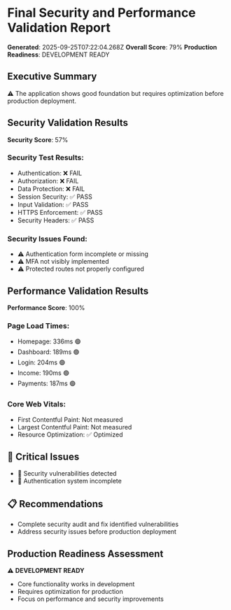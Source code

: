 # Final Security and Performance Validation Report

**Generated**: 2025-09-25T07:22:04.268Z
**Overall Score**: 79%
**Production Readiness**: DEVELOPMENT READY

## Executive Summary

⚠️ The application shows good foundation but requires optimization before production deployment.

## Security Validation Results

**Security Score**: 57%

### Security Test Results:
- Authentication: ❌ FAIL
- Authorization: ❌ FAIL
- Data Protection: ❌ FAIL
- Session Security: ✅ PASS
- Input Validation: ✅ PASS
- HTTPS Enforcement: ✅ PASS
- Security Headers: ✅ PASS

### Security Issues Found:
- ⚠️ Authentication form incomplete or missing
- ⚠️ MFA not visibly implemented
- ⚠️ Protected routes not properly configured

## Performance Validation Results

**Performance Score**: 100%

### Page Load Times:
- Homepage: 336ms 🟢
- Dashboard: 189ms 🟢
- Login: 204ms 🟢
- Income: 190ms 🟢
- Payments: 187ms 🟢

### Core Web Vitals:
- First Contentful Paint: Not measured
- Largest Contentful Paint: Not measured
- Resource Optimization: ✅ Optimized

## 🚨 Critical Issues

- 🔴 Security vulnerabilities detected
- 🔴 Authentication system incomplete

## 📋 Recommendations

- Complete security audit and fix identified vulnerabilities
- Address security issues before production deployment

## Production Readiness Assessment

⚠️ **DEVELOPMENT READY**
- Core functionality works in development
- Requires optimization for production
- Focus on performance and security improvements